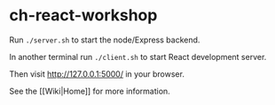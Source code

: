# ch-react-workshop

Run  `./server.sh` to start the node/Express backend.

In another terminal run `./client.sh` to start React development server.

Then visit http://127.0.0.1:5000/ in your browser.

See the [[Wiki|Home]] for more information.
